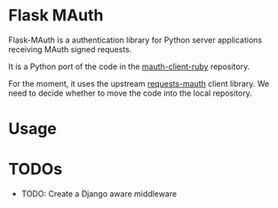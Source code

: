 # Flask MAuth

Flask-MAuth is a authentication library for Python server applications receiving MAuth signed requests.  

It is a Python port of the code in the [mauth-client-ruby](https://github.com/mdsol/mauth-client-ruby) repository.

For the moment, it uses the upstream [requests-mauth](https://github.com/mdsol/requests-mauth) client library.  We need to decide whether to move the code into the local repository. 


# Usage

# TODOs
* TODO: Create a Django aware middleware